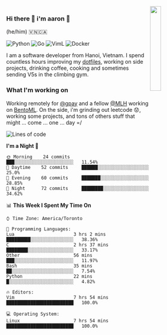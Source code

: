 <img src="https://media.giphy.com/media/l1J9LMNeWISnddECA/giphy.gif" align="right" width="24%" />

### Hi there 👋 i'm aaron :wolf:
(he/him) 🇻🇳🇨🇦

<p align="left">
    <img alt="Python" src="https://img.shields.io/badge/-Python-blue?style=flat-square&logo=python&logoColor=white" />
    <img alt="Go" src="https://img.shields.io/badge/-Golang-46a2f1?style=flat-square&logo=go&logoColor=white" />
    <img alt="VimL" src="https://img.shields.io/badge/-VimL-66d124?style=flat-square&logo=vim&logoColor=white" />
    <img alt="Docker" src="https://img.shields.io/badge/-Docker-1bd7de?style=flat-square&logo=docker&logoColor=white" />
</p>

I am a software developer from Hanoi, Vietnam. I spend countless hours improving my [dotfiles](https://github.com/aarnphm/dotfiles), working on side projects, drinking coffee, cooking and sometimes sending V5s in the climbing gym.

### What I'm working on
Working remotely for [@gpay](http://gpay.vn/en/home_en/) and a fellow [@MLH](https://github.com/MLH-Fellowship/) working on [BentoML](https://github.com/bentoml/BentoML). On the side, i'm grinding out leetcode :worried:, working some projects, and tons of others stuff that might ... come ... one ... day =/



<!--START_SECTION:waka-->
![Lines of code](https://img.shields.io/badge/From%20Hello%20World%20I%27ve%20Written-3.1%20million%20lines%20of%20code-blue)

**I'm a Night 🦉** 

```text
🌞 Morning    24 commits     ███░░░░░░░░░░░░░░░░░░░░░░   11.54% 
🌆 Daytime    52 commits     ██████░░░░░░░░░░░░░░░░░░░   25.0% 
🌃 Evening    60 commits     ███████░░░░░░░░░░░░░░░░░░   28.85% 
🌙 Night      72 commits     ████████░░░░░░░░░░░░░░░░░   34.62%

```


📊 **This Week I Spent My Time On** 

```text
⌚︎ Time Zone: America/Toronto

💬 Programming Languages: 
Lua                      3 hrs 2 mins        █████████░░░░░░░░░░░░░░░░   38.36% 
C                        2 hrs 37 mins       ████████░░░░░░░░░░░░░░░░░   33.17% 
Other                    56 mins             ███░░░░░░░░░░░░░░░░░░░░░░   11.97% 
Bash                     35 mins             ██░░░░░░░░░░░░░░░░░░░░░░░   7.54% 
Python                   22 mins             █░░░░░░░░░░░░░░░░░░░░░░░░   4.82%

🔥 Editors: 
Vim                      7 hrs 54 mins       █████████████████████████   100.0%

💻 Operating System: 
Linux                    7 hrs 54 mins       █████████████████████████   100.0%

```


<!--END_SECTION:waka-->

<!--
**aarnphm/aarnphm** is a ✨ _special_ ✨ repository because its `README.md` (this file) appears on your GitHub profile.

Here are some ideas to get you started:

- 🔭 I’m currently working on ...
- 🌱 I’m currently learning ...
- 👯 I’m looking to collaborate on ...
- 🤔 I’m looking for help with ...
- 💬 Ask me about ...
- 📫 How to reach me: ...
- 😄 Pronouns: ...
- ⚡ Fun fact: ...
-->
